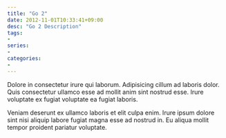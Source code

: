 ```yaml
---
title: "Go 2"
date: 2012-11-01T10:33:41+09:00
desc: "Go 2 Description"
tags:
- 
series:
-
categories:
- 
---
```


Dolore in consectetur irure qui laborum. Adipisicing cillum ad laboris dolor. Quis consectetur ullamco esse ad mollit anim sint nostrud esse. Irure voluptate ex fugiat voluptate ea fugiat laboris.

Veniam deserunt ex ullamco laboris et elit culpa enim. Irure ipsum dolore sint nisi aliquip labore fugiat magna esse ad nostrud in. Eu aliqua mollit tempor proident pariatur voluptate.